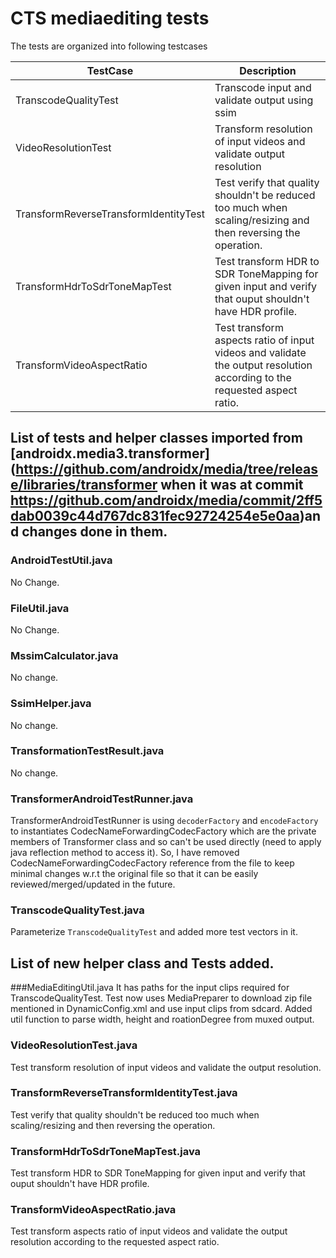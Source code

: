# CTS mediaediting tests
The tests are organized into following testcases

| TestCase | Description |
|------------------------|----------------------|
| TranscodeQualityTest   | Transcode input and validate output using ssim |
| VideoResolutionTest    | Transform resolution of input videos and validate output resolution |
| TransformReverseTransformIdentityTest | Test verify that quality shouldn't be reduced too much when scaling/resizing and then reversing the operation. |
| TransformHdrToSdrToneMapTest | Test transform HDR to SDR ToneMapping for given input and verify that ouput shouldn't have HDR profile. |
| TransformVideoAspectRatio | Test transform aspects ratio of input videos and validate the output resolution according to the requested aspect ratio. |


## List of tests and helper classes imported from [androidx.media3.transformer](https://github.com/androidx/media/tree/release/libraries/transformer when it was at commit https://github.com/androidx/media/commit/2ff5dab0039c44d767dc831fec92724254e5e0aa)and changes done in them.

### AndroidTestUtil.java
No Change.

### FileUtil.java
No Change.

### MssimCalculator.java
No change.

### SsimHelper.java
No change.

### TransformationTestResult.java
No change.

### TransformerAndroidTestRunner.java
TransformerAndroidTestRunner is using `decoderFactory` and `encodeFactory` to instantiates CodecNameForwardingCodecFactory which are the private members of Transformer class and so can't be used directly (need to apply java reflection method to access it). So, I have removed CodecNameForwardingCodecFactory reference from the file to keep minimal changes w.r.t the original file so that it can be easily reviewed/merged/updated in the future.

### TranscodeQualityTest.java
Parameterize `TranscodeQualityTest` and added more test vectors in it.


## List of new helper class and Tests added.

###MediaEditingUtil.java
It has paths for the input clips required for TranscodeQualityTest. Test now uses MediaPreparer to download zip file mentioned in DynamicConfig.xml and use input clips from sdcard.
Added util function to parse width, height and roationDegree from muxed output.

### VideoResolutionTest.java
Test transform resolution of input videos and validate the output resolution.

### TransformReverseTransformIdentityTest.java
Test verify that quality shouldn't be reduced too much when scaling/resizing and then reversing the operation.

### TransformHdrToSdrToneMapTest.java
Test transform HDR to SDR ToneMapping for given input and verify that ouput shouldn't have HDR profile.

### TransformVideoAspectRatio.java
Test transform aspects ratio of input videos and validate the output resolution according to the requested aspect ratio.
